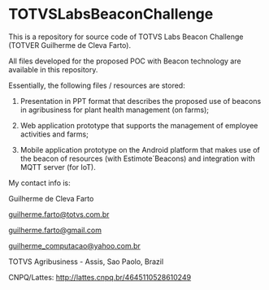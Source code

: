 # TOTVSLabsBeaconChallenge
This is a repository for source code of TOTVS Labs Beacon Challenge (TOTVER Guilherme de Cleva Farto).

All files developed for the proposed POC with Beacon technology are available in this repository.

Essentially, the following files / resources are stored:

1. Presentation in PPT format that describes the proposed use of beacons in agribusiness for plant health management (on farms);

2. Web application prototype that supports the management of employee activities and farms;

3. Mobile application prototype on the Android platform that makes use of the beacon of resources (with Estimote´Beacons) and integration with MQTT server (for IoT).

My contact info is:

Guilherme de Cleva Farto

guilherme.farto@totvs.com.br

guilherme.farto@gmail.com

guilherme_computacao@yahoo.com.br

TOTVS Agribusiness - Assis, Sao Paolo, Brazil

CNPQ/Lattes: http://lattes.cnpq.br/4645110528610249
